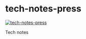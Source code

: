 # tech-notes-press

[![tech-notes-press](https://github.com/ongzhixian/tech-notes-press/actions/workflows/main.yaml/badge.svg?branch=main)](https://github.com/ongzhixian/tech-notes-press/actions/workflows/main.yaml)

Tech notes
